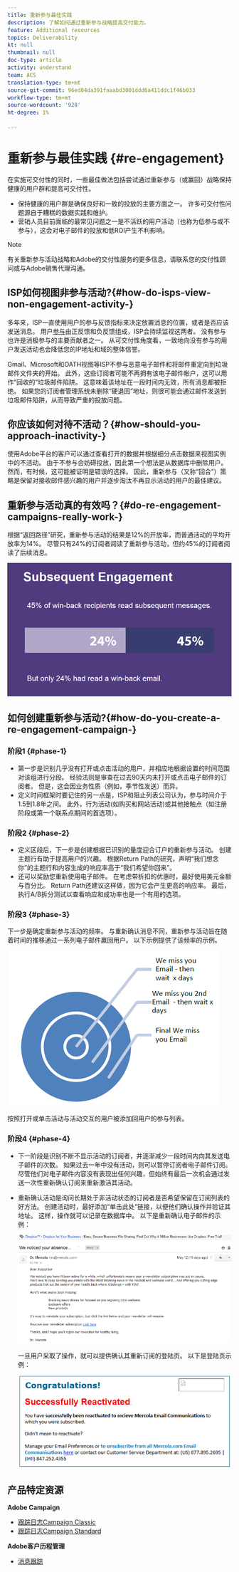 ```yaml
---
title: 重新参与最佳实践
description: 了解如何通过重新参与战略提高交付能力。
feature: Additional resources
topics: Deliverability
kt: null
thumbnail: null
doc-type: article
activity: understand
team: ACS
translation-type: tm+mt
source-git-commit: 96ed84da391faaabd3001ddd6a411ddc1f46b033
workflow-type: tm+mt
source-wordcount: '928'
ht-degree: 1%

---
```



# 重新参与最佳实践 {#re-engagement}

在实施可交付性的同时，一些最佳做法包括尝试通过重新参与（或赢回）战略保持健康的用户群和提高可交付性。

* 保持健康的用户群是确保良好和一致的投放的主要方面之一。 许多可交付性问题源自于糟糕的数据实践和维护。
* 营销人员目前面临的最常见问题之一是不活跃的用户活动（也称为低参与或不参与），这会对电子邮件的投放和低ROI产生不利影响。

>[!NOTE]
>
>有关重新参与活动战略和Adobe的交付性服务的更多信息，请联系您的交付性顾问或与Adobe销售代理沟通。

## ISP如何视图非参与活动?{#how-do-isps-view-non-engagement-activity-}

多年来，ISP一直使用用户的参与反馈指标来决定放置消息的位置，或者是否应该发送消息。 用户[参与](/help/engagement.md)由正反馈和负反馈组成，ISP会持续监视这两者。 没有参与也许是消极参与的主要贡献者之一。 从可交付性角度看，一致地向没有参与的用户发送活动也会降低您的IP地址和域的整体信誉。

Gmail、Microsoft和OATH视图等ISP不参与恶意电子邮件和将邮件重定向到垃圾邮件文件夹的开始。 此外，这些订阅者可能不再拥有该电子邮件帐户，这可以用作“回收的”垃圾邮件陷阱。 这意味着该地址在一段时间内无效，所有消息都被拒绝。 如果您的订阅者管理系统未删除“硬退回”地址，则很可能会通过邮件发送到垃圾邮件陷阱，从而导致严重的投放问题。

## 你应该如何对待不活动？{#how-should-you-approach-inactivity-}

使用Adobe平台的客户可以通过查看打开的数据并根据细分点击数据来视图实例中的不活动。 由于不参与会妨碍投放，因此第一个想法是从数据库中删除用户。 然而，有时候，这可能被证明是错误的选择。 因此，重新参与（又称“回合”）策略是保留对接收邮件感兴趣的用户并逐步淘汰不再显示活动的用户的最佳建议。

## 重新参与活动真的有效吗？{#do-re-engagement-campaigns-really-work-}

根据“返回路径”研究，重新参与活动的结果是12%的开放率，而普通活动的平均开放率为14%。 尽管只有24%的订阅者阅读了重新参与活动，但约45%的订阅者阅读了后续消息。

![](../../help/assets/deliverability_implementation_1.png)

## 如何创建重新参与活动?{#how-do-you-create-a-re-engagement-campaign-}

### 阶段1 {#phase-1}

* 第一步是识别几乎没有打开或点击活动的用户，并相应地根据设置的时间范围对该组进行分段。 经验法则是审查在过去90天内未打开或点击电子邮件的订阅者。 但是，这会因业务性质（例如，季节性发送）而异。
* 定义时间框架时要记住的另一点是，ISP和阻止列表公司认为，参与时间介于1.5到1.8年之间。 此外，行为活动(如购买和网站活动)或其他接触点（如注册阶段或第一个联系点期间的首选项）。

### 阶段2 {#phase-2}

* 定义区段后，下一步是创建根据已识别的量度迎合订户的重新参与活动。 创建主题行有助于提高用户的兴趣。 根据Return Path的研究，声明“我们想念你”的主题行和内容生成的响应率高于“我们希望你回来”。
* 还可以奖励您重新使用电子邮件。 在考虑带折扣的优惠时，最好使用美元金额与百分比。 Return Path还建议这样做，因为它会产生更高的响应率。 最后，执行A/B拆分测试以查看响应和成功率也是一个有用的选项。

### 阶段3 {#phase-3}

下一步是确定重新参与活动的频率。 与重新确认消息不同，重新参与活动旨在随着时间的推移通过一系列电子邮件赢回用户。 以下示例提供了该频率的示例。

![](../../help/assets/deliverability_implementation_2.png)

按照打开或单击活动与活动交互的用户被添加回用户的参与列表。

### 阶段4 {#phase-4}

* 下一阶段是识别不断不显示活动的订阅者，并逐渐减少一段时间内向其发送电子邮件的次数。 如果过去一年中没有活动，则可以暂停订阅者电子邮件订阅。 尽管他们对电子邮件内容没有表现出任何兴趣，但始终有最后一次机会通过发送一次性重新确认订阅来重新激活其活动。
* 重新确认活动是询问长期处于非活动状态的订阅者是否希望保留在订阅列表的好方法。 创建活动时，最好添加“单击此处”链接，以便他们确认操作并验证其地址。 这样，操作就可以记录在数据库中。 以下是重新确认电子邮件的示例：

   ![](../../help/assets/deliverability_implementation_3.png)

   一旦用户采取了操作，就可以提供确认其重新订阅的登陆页。 以下是登陆页示例：

   ![](../../help/assets/deliverability_implementation_4.png)

## 产品特定资源

**Adobe Campaign**

* [跟踪日志Campaign Classic](https://experienceleague.adobe.com/docs/campaign-classic/using/sending-messages/monitoring-deliveries/delivery-dashboard.html#tracking-logs)
* [跟踪日志Campaign Standard](https://experienceleague.adobe.com/docs/campaign-standard/using/testing-and-sending/sending-and-tracking-messages/tracking-messages.html#tracking-logs)

**Adobe客户历程管理**

* [消息跟踪](https://experienceleague.adobe.com/docs/customer-journey-management/using/reporting/message-tracking.html)